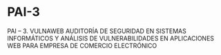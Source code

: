 # PAI-3
PAI – 3. VULNAWEB AUDITORÍA DE SEGURIDAD EN SISTEMAS INFORMÁTICOS Y ANÁLISIS DE VULNERABILIDADES EN APLICACIONES WEB PARA EMPRESA DE COMERCIO ELECTRÓNICO
